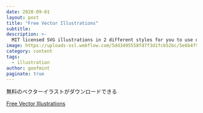 ```yaml
---
date: 2020-09-01
layout: post
title: "Free Vector Illustrations"
subtitle: 
description: >-
  MIT licensed SVG illustrations in 2 different styles for you to use on your next project. Use the illustrations commercially without attribution.
image: https://uploads-ssl.webflow.com/5dd3495558fd7f3d1fcb52bc/5e6b4f923f454167354ff767_Free.jpg
category: content
tags:
  - illustration
author: goofmint
paginate: true
---
```

無料のベクターイラストがダウンロードできる

[Free Vector Illustrations](https://www.pixeltrue.com/free-illustrations)
